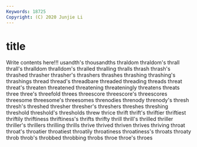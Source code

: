 ```yaml
---
Keywords: 18725
Copyright: (C) 2020 Junjie Li
---
```


# title

Write contents here!!!
usandth's 
thousandths 
thraldom 
thraldom's 
thrall 
thrall's 
thralldom 
thralldom's
thralled 
thralling 
thralls 
thrash 
thrash's 
thrashed 
thrasher 
thrasher's 
thrashers 
thrashes
thrashing 
thrashing's 
thrashings 
thread 
thread's 
threadbare 
threaded 
threading 
threads 
threat
threat's 
threaten 
threatened 
threatening 
threateningly 
threatens 
threats 
three 
three's 
threefold
threes 
threescore 
threescore's 
threescores 
threesome 
threesome's 
threesomes 
threnodies 
threnody 
threnody's
thresh 
thresh's 
threshed 
thresher 
thresher's 
threshers 
threshes 
threshing 
threshold 
threshold's
thresholds 
threw 
thrice 
thrift 
thrift's 
thriftier 
thriftiest 
thriftily 
thriftiness 
thriftiness's
thrifts 
thrifty 
thrill 
thrill's 
thrilled 
thriller 
thriller's 
thrillers 
thrilling 
thrills
thrive 
thrived 
thriven 
thrives 
thriving 
throat 
throat's 
throatier 
throatiest 
throatily
throatiness 
throatiness's 
throats 
throaty 
throb 
throb's 
throbbed 
throbbing 
throbs 
throe
throe's 
throes 

